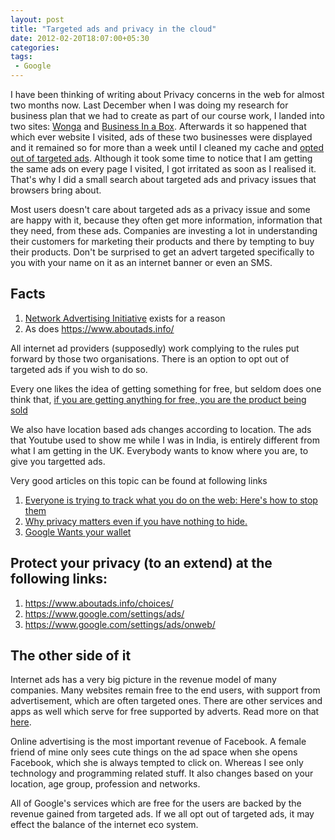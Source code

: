 ```yaml
---
layout: post
title: "Targeted ads and privacy in the cloud"
date: 2012-02-20T18:07:00+05:30
categories:
tags:
 - Google
---
```



I have been thinking of writing about Privacy concerns in the web for almost two months now. Last December when I was doing my research for business plan that we had to create as part of our course work, I landed into two sites: <a href="https://goo.gl/GB1RP" target="_blank">Wonga</a> and <a href="https://goo.gl/CTEpc" target="_blank">Business In a Box</a>. Afterwards it so happened that which ever website I visited, ads of these two businesses were displayed and it remained so for more than a week until I cleaned my cache and <a href="https://goo.gl/tIgNZ" target="_blank">opted out of targeted ads</a>. Although it took some time to notice that I am getting the same ads on every page I visited, I got irritated as soon as I realised it. That's why I did a small search about targeted ads and privacy issues that browsers bring about.

Most users doesn't care about targeted ads as a privacy issue and some are happy with it, because they often get more information, information that they need, from these ads. Companies are investing a lot in understanding their customers for marketing their products and there by tempting to buy their products. Don't be surprised to get an advert targeted specifically to you with your name on it as an internet banner or even an SMS.
 <h2>Facts</h2><ol> <li><a href="https://www.networkadvertising.org/">Network Advertising Initiative</a> exists for a reason</li> <li>As does <a href="https://www.aboutads.info/">https://www.aboutads.info/</a></li></ol>
All internet ad providers (supposedly) work complying to the rules put forward by those two organisations. There is an option to opt out of targeted ads if you wish to do so.

Every one likes the idea of getting something for free, but seldom does one think that, <a href="https://goo.gl/5hyre">if you are getting anything for free, you are the product being sold</a>

We also have location based ads changes according to location. The ads that Youtube used to show me while I was in India, is entirely different from what I am getting in the UK. Everybody wants to know where you are, to give you targetted ads.

Very good articles on this topic can be found at following links <ol><li><a href="https://goo.gl/pH6vX">Everyone is trying to track what you do on the web: Here's how to stop them</a></li><li><a href="https://goo.gl/NA15V">Why privacy matters even if you have nothing to hide.</a></li><li><a href="https://goo.gl/iIbjV">Google Wants your wallet</a></li></ol>
 <h2>Protect your privacy (to an extend) at the following links:</h2><ol><li><a href="https://goo.gl/tIgNZ">https://www.aboutads.info/choices/</a></li><li><a href="https://goo.gl/0D2iQ">https://www.google.com/settings/ads/</a></li><li><a href="https://goo.gl/3pcgE">https://www.google.com/settings/ads/onweb/</a></li></ol> <h2>The other side of it</h2>
Internet ads has a very big picture in the revenue model of many companies. Many websites remain free to the end users, with support from advertisement, which are often targeted ones. There are other services and apps as well which serve for free supported by adverts. Read more on that <a href="https://goo.gl/xXbzC">here</a>.

Online advertising is the most important revenue of Facebook. A female friend of mine only sees cute things on the ad space when she opens Facebook, which she is always tempted to click on. Whereas I see only technology and programming related stuff. It also changes based on your location, age group, profession and networks.

All of Google's services which are free for the users are backed by the revenue gained from targeted ads. If we all opt out of targeted ads, it may effect the balance of the internet eco system.
